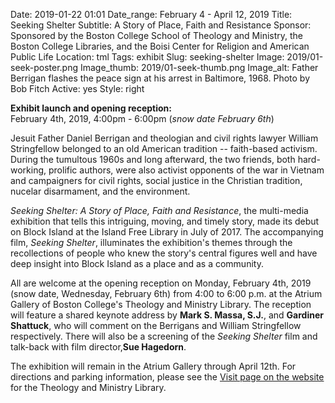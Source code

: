 Date: 2019-01-22 01:01 
Date_range: February 4 - April 12, 2019
Title: Seeking Shelter
Subtitle: A Story of Place, Faith and Resistance
Sponsor: Sponsored by the Boston College School of Theology and Ministry, the Boston College Libraries, and the Boisi Center for Religion and American Public Life
Location: tml
Tags: exhibit
Slug: seeking-shelter
Image: 2019/01-seek-poster.png
Image_thumb: 2019/01-seek-thumb.png
Image_alt: Father Berrigan flashes the peace sign at his arrest in Baltimore, 1968. Photo by Bob Fitch
Active: yes
Style: right

<strong>Exhibit launch and opening reception:</strong><br/> February 4th, 2019, 4:00pm - 6:00pm (<em>snow date February 6th</em>)

Jesuit Father Daniel Berrigan and theologian and civil rights lawyer William Stringfellow belonged to an old American tradition -- faith-based activism.  During the tumultous 1960s and long afterward, the two friends, both hard-working, prolific authors, were also activist opponents of the war in Vietnam and campaigners for civil rights, social justice in the Christian tradition, nucelar disarmament, and the environment.

<em>Seeking Shelter: A Story of Place, Faith and Resistance</em>, the multi-media exhibition that tells this intriguing, moving, and timely story, made its debut on Block Island at the Island Free Library in July of 2017.  The accompanying film, <em>Seeking Shelter</em>, illuminates the exhibition's themes through the recollections of people who knew the story's central figures well and have deep insight into Block Island as a place and as a community.

All are welcome at the opening reception on Monday, February 4th, 2019 (snow date, Wednesday, February 6th) from 4:00 to 6:00 p.m. at the Atrium Gallery of Boston College's Theology and Ministry Library.  The reception will feature a shared keynote address by <strong>Mark S. Massa, S.J.</strong>, and <strong>Gardiner Shattuck</strong>, who will comment on the Berrigans and William Stringfellow respectively. There will also be a screening of the <em>Seeking Shelter</em> film and talk-back with film director,<strong>Sue Hagedorn</strong>. 

The exhibition will remain in the Atrium Gallery through April 12th. For directions and parking information, please see the <a href="https://libguides.bc.edu/tml/visit">Visit page on the website</a> for the Theology and Ministry Library.